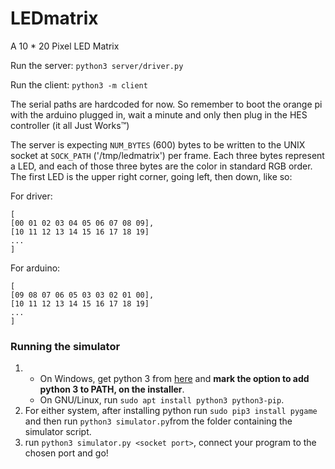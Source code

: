 # LEDmatrix

A 10 * 20 Pixel LED Matrix

Run the server:
	`python3 server/driver.py`

Run the client:
	`python3 -m client`

The serial paths are hardcoded for now.
So remember to boot the orange pi with the arduino plugged in,
wait a minute and only then plug in the HES controller (it all Just Works™)

The server is expecting `NUM_BYTES` (600) bytes to be written to the UNIX socket at `SOCK_PATH` ('/tmp/ledmatrix') per frame. Each three bytes represent a LED, and each of those three bytes are the color in standard RGB order. The first LED is the upper right corner, going left, then down, like so:

For driver: 
```
[
[00 01 02 03 04 05 06 07 08 09],
[10 11 12 13 14 15 16 17 18 19]
...
]
```
For arduino:
```
[
[09 08 07 06 05 03 03 02 01 00],
[10 11 12 13 14 15 16 17 18 19]
...
]
```

### Running the simulator

1.  - On Windows, get python 3 from [here]( https://www.python.org/downloads/) and **mark the option to add python 3 to PATH, on the installer**.
    - On GNU/Linux, run `sudo apt install python3 python3-pip`.
2. For either system, after installing python run `sudo pip3 install pygame` and then run `python3 simulator.py`from the folder containing the simulator script.
3. run `python3 simulator.py <socket port>`, connect your program to the chosen port and go!
